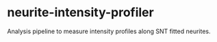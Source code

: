 # neurite-intensity-profiler
Analysis pipeline to measure intensity profiles along SNT fitted neurites.
